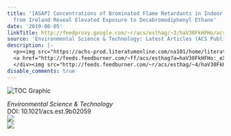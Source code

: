 ```yaml
---
title: '[ASAP] Concentrations of Brominated Flame Retardants in Indoor Air and Dust
  from Ireland Reveal Elevated Exposure to Decabromodiphenyl Ethane'
date: '2019-08-05'
linkTitle: http://feedproxy.google.com/~r/acs/esthag/~3/haV30FkHFHo/acs.est.9b02059
source: 'Environmental Science & Technology: Latest Articles (ACS Publications)'
description: |-
  <p><img src="https://achs-prod.literatumonline.com/na101/home/literatum/publisher/achs/journals/content/esthag/0/esthag.ahead-of-print/acs.est.9b02059/20190805/images/medium/es-2019-020598_0001.gif" alt="TOC Graphic"/></p><div><cite>Environmental Science & Technology</cite></div><div>DOI: 10.1021/acs.est.9b02059</div><div class="feedflare">
  <a href="http://feeds.feedburner.com/~ff/acs/esthag?a=haV30FkHFHo:_eXGuhMSzf0:yIl2AUoC8zA"><img src="http://feeds.feedburner.com/~ff/acs/esthag?d=yIl2AUoC8zA" border="0"></img></a>
  </div><img src="http://feeds.feedburner.com/~r/acs/esthag/~4/haV30FkHFHo" ...
disable_comments: true
---
```

<p><img src="https://achs-prod.literatumonline.com/na101/home/literatum/publisher/achs/journals/content/esthag/0/esthag.ahead-of-print/acs.est.9b02059/20190805/images/medium/es-2019-020598_0001.gif" alt="TOC Graphic"/></p><div><cite>Environmental Science & Technology</cite></div><div>DOI: 10.1021/acs.est.9b02059</div><div class="feedflare">
<a href="http://feeds.feedburner.com/~ff/acs/esthag?a=haV30FkHFHo:_eXGuhMSzf0:yIl2AUoC8zA"><img src="http://feeds.feedburner.com/~ff/acs/esthag?d=yIl2AUoC8zA" border="0"></img></a>
</div><img src="http://feeds.feedburner.com/~r/acs/esthag/~4/haV30FkHFHo" ...